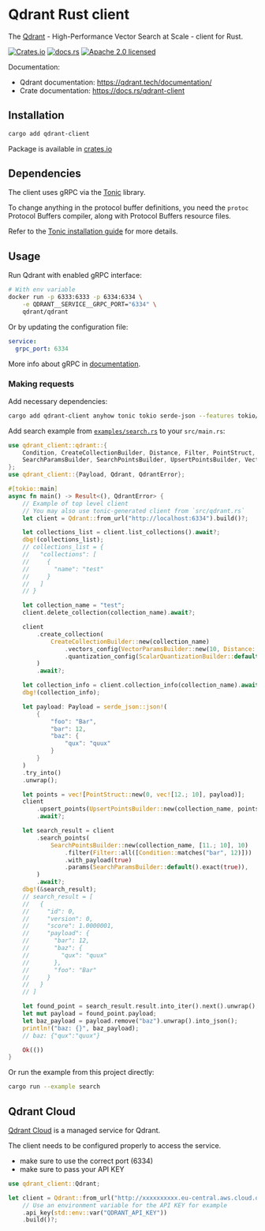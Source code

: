 # Qdrant Rust client

The [Qdrant](https://qdrant.tech/) - High-Performance Vector Search at Scale - client for Rust.

[![Crates.io][crates-badge]][crates-url]
[![docs.rs][docs-badge]][docs-url]
[![Apache 2.0 licensed][apache2-badge]][apache2-url]

[crates-badge]: https://img.shields.io/crates/v/qdrant-client.svg

[crates-url]: https://crates.io/crates/qdrant-client

[docs-badge]: https://img.shields.io/docsrs/qdrant-client.svg

[docs-url]: https://docs.rs/qdrant-client

[apache2-badge]: https://img.shields.io/badge/license-apache2-blue.svg

[apache2-url]: https://github.com/qdrant/rust-client/blob/master/LICENSE

Documentation:
- Qdrant documentation: <https://qdrant.tech/documentation/>
- Crate documentation: <https://docs.rs/qdrant-client>

## Installation

```bash
cargo add qdrant-client
```

Package is available in [crates.io](https://crates.io/crates/qdrant-client)

## Dependencies

The client uses gRPC via the [Tonic](https://github.com/hyperium/tonic) library.

To change anything in the protocol buffer definitions, you need the `protoc` Protocol Buffers compiler, along with Protocol Buffers resource files.

Refer to the [Tonic installation guide](https://github.com/hyperium/tonic#dependencies) for more details.

## Usage

Run Qdrant with enabled gRPC interface:

```bash
# With env variable
docker run -p 6333:6333 -p 6334:6334 \
    -e QDRANT__SERVICE__GRPC_PORT="6334" \
    qdrant/qdrant
```

Or by updating the configuration file:

```yaml
service:
  grpc_port: 6334
```

More info about gRPC in [documentation](https://qdrant.tech/documentation/quick_start/#grpc).

### Making requests

Add necessary dependencies:

```bash
cargo add qdrant-client anyhow tonic tokio serde-json --features tokio/rt-multi-thread
```

Add search example from [`examples/search.rs`](./examples/search.rs) to your `src/main.rs`:

```rust
use qdrant_client::qdrant::{
    Condition, CreateCollectionBuilder, Distance, Filter, PointStruct, ScalarQuantizationBuilder,
    SearchParamsBuilder, SearchPointsBuilder, UpsertPointsBuilder, VectorParamsBuilder,
};
use qdrant_client::{Payload, Qdrant, QdrantError};

#[tokio::main]
async fn main() -> Result<(), QdrantError> {
    // Example of top level client
    // You may also use tonic-generated client from `src/qdrant.rs`
    let client = Qdrant::from_url("http://localhost:6334").build()?;

    let collections_list = client.list_collections().await?;
    dbg!(collections_list);
    // collections_list = {
    //   "collections": [
    //     {
    //       "name": "test"
    //     }
    //   ]
    // }

    let collection_name = "test";
    client.delete_collection(collection_name).await?;

    client
        .create_collection(
            CreateCollectionBuilder::new(collection_name)
                .vectors_config(VectorParamsBuilder::new(10, Distance::Cosine))
                .quantization_config(ScalarQuantizationBuilder::default()),
        )
        .await?;

    let collection_info = client.collection_info(collection_name).await?;
    dbg!(collection_info);

    let payload: Payload = serde_json::json!(
        {
            "foo": "Bar",
            "bar": 12,
            "baz": {
                "qux": "quux"
            }
        }
    )
    .try_into()
    .unwrap();

    let points = vec![PointStruct::new(0, vec![12.; 10], payload)];
    client
        .upsert_points(UpsertPointsBuilder::new(collection_name, points))
        .await?;

    let search_result = client
        .search_points(
            SearchPointsBuilder::new(collection_name, [11.; 10], 10)
                .filter(Filter::all([Condition::matches("bar", 12)]))
                .with_payload(true)
                .params(SearchParamsBuilder::default().exact(true)),
        )
        .await?;
    dbg!(&search_result);
    // search_result = [
    //   {
    //     "id": 0,
    //     "version": 0,
    //     "score": 1.0000001,
    //     "payload": {
    //       "bar": 12,
    //       "baz": {
    //         "qux": "quux"
    //       },
    //       "foo": "Bar"
    //     }
    //   }
    // ]

    let found_point = search_result.result.into_iter().next().unwrap();
    let mut payload = found_point.payload;
    let baz_payload = payload.remove("baz").unwrap().into_json();
    println!("baz: {}", baz_payload);
    // baz: {"qux":"quux"}

    Ok(())
}
```

Or run the example from this project directly:

```bash
cargo run --example search
```

## Qdrant Cloud

[Qdrant Cloud](https://cloud.qdrant.io) is a managed service for Qdrant.

The client needs to be configured properly to access the service.

- make sure to use the correct port (6334)
- make sure to pass your API KEY

```rust
use qdrant_client::Qdrant;

let client = Qdrant::from_url("http://xxxxxxxxxx.eu-central.aws.cloud.qdrant.io:6334")
    // Use an environment variable for the API KEY for example
    .api_key(std::env::var("QDRANT_API_KEY"))
    .build()?;
```
